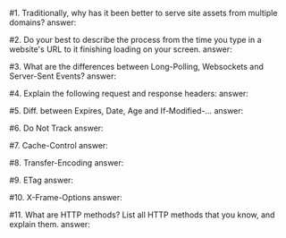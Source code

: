 #1. Traditionally, why has it been better to serve site assets from multiple domains?
answer:

#2. Do your best to describe the process from the time you type in a website's URL to it finishing loading on your screen.
answer:

#3. What are the differences between Long-Polling, Websockets and Server-Sent Events?
answer:

#4. Explain the following request and response headers:
answer:

#5. Diff. between Expires, Date, Age and If-Modified-...
answer:

#6. Do Not Track
answer:

#7. Cache-Control
answer:

#8. Transfer-Encoding
answer:

#9. ETag
answer:

#10. X-Frame-Options
answer:

#11. What are HTTP methods? List all HTTP methods that you know, and explain them.
answer:

